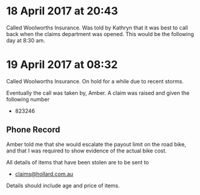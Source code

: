  # 18 April 2017 at 20:43

Called Woolworths Insurance. Was told by Kathryn that it was best to call back when the claims department was opened. This would be the following day at 8:30 am.

# 19 April 2017 at 08:32

Called Woolworths Insurance. On hold for a while due to recent storms.

Eventually the call was taken by, Amber. A claim was raised and given the following number
* 823246

## Phone Record
Amber told me that she would escalate the payout limit on the road bike, and that I was required to show evidence of the actual bike cost.

All details of items that have been stolen are to be sent to 
* claims@hollard.com.au

Details should include age and price of items.
